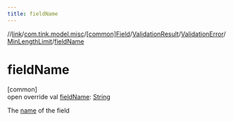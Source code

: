 ```yaml
---
title: fieldName
---
```

//[link](../../../../../../index.html)/[com.tink.model.misc](../../../../index.html)/[[common]Field](../../../index.html)/[ValidationResult](../../index.html)/[ValidationError](../index.html)/[MinLengthLimit](index.html)/[fieldName](field-name.html)



# fieldName



[common]\
open override val [fieldName](field-name.html): [String](https://kotlinlang.org/api/latest/jvm/stdlib/kotlin/-string/index.html)



The [name](../../../name.html) of the field




